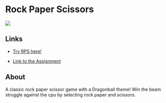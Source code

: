 # Rock Paper Scissors
![](https://github.com/Appletri/Appletri/blob/main/assets/rock-paper-scissors.gif)

## Links
- [Try RPS here!](https://Appletri.github.io/rock-paper-scissor)

- [Link to the Assignment](https://www.theodinproject.com/paths/foundations/courses/foundations/lessons/rock-paper-scissors)

## About
A classic rock paper scissor game with a Dragonball theme!
Win the beam struggle against the cpu by selecting rock paper and scissors.
